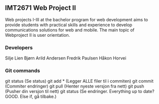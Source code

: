 ## IMT2671 Web Project II
Web projects I-III at the bachelor program for web development aims to provide students with practical skills and experience to develop communications solutions for web and mobile. The main topic of Webproject II is user orientation.

### Developers
Silje Lien
Bjørn Arild Andersen
Fredrik Paulsen
Håkon Horvei




### Git commands
git status (Se status)
git add * (Legger ALLE filer til i commiten)
git commit (Commiter endringer)
git pull (Henter nyeste versjon fra nett)
git push (Pusher din versjon til nett)
git status (Se endringer. Everything up to date? GOOD. Else if, gå tilbake.)
